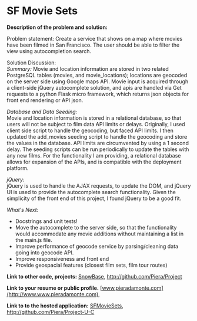 SF Movie Sets
===========

**Description of the problem and solution:**

Problem statement:
Create a service that shows on a map where movies have been filmed in San Francisco. The user should be able to filter the view using autocompletion search.

Solution Discussion:  
*Summary:* 
Movie and location information are stored in two related PostgreSQL tables (movies, and movie_locations); locations are geocoded on the server side using Google maps API.  Movie input is acquired through a client-side jQuery autocomplete solution, and apis are handled via Get requests to a python Flask micro framework, which returns json objects for front end rendering or API json.

*Database and Data Seeding:*  
Movie and location information is stored in a relational database, so that users will not be subject to film data API limits or delays.  Originally, I used client side script to handle the geocoding, but faced API limits.  I then updated the add_movies seeding script to handle the geocoding and store the values in the database. API limits are circumvented by using a 1 second delay.  The seeding scripts can be run periodically to update the tables with any new films. For the functionality I am providing, a relational database allows for expansion of the APIs, and is compatible with the deployment platform.

*jQuery:*  
jQuery is used to handle the AJAX requests, to update the DOM, and jQuery UI is used to provide the autocomplete search functionality.  Given the simplicity of the front end of this project, I found jQuery to be a good fit.

*What's Next:*
- Docstrings and unit tests!
- Move the autocomplete to the server side, so that the functionality would accommodate any movie additions without maintaining a list in the main.js file.
- Improve performance of geocode service by parsing/cleaning data going into geocode API.
- Improve responsiveness and front end
- Provide geospacial features (closest film sets, film tour routes)

**Link to other code, projects:**
[SnowBase](http://www.snow-base.com/), 
http://github.com/Piera/Project

**Link to your resume or public profile.**
[www.pieradamonte.com](http://www.www.pieradamonte.com), 

**Link to to the hosted application:**
[SFMovieSets](http://www.sfmoviesets.com), 
http://github.com/Piera/Project-U-C

